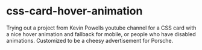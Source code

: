 # css-card-hover-animation

Trying out a project from Kevin Powells youtube channel for a CSS card with a nice hover animation and fallback for mobile, or people who have disabled animations.
Customized to be a cheesy advertisement for Porsche.
